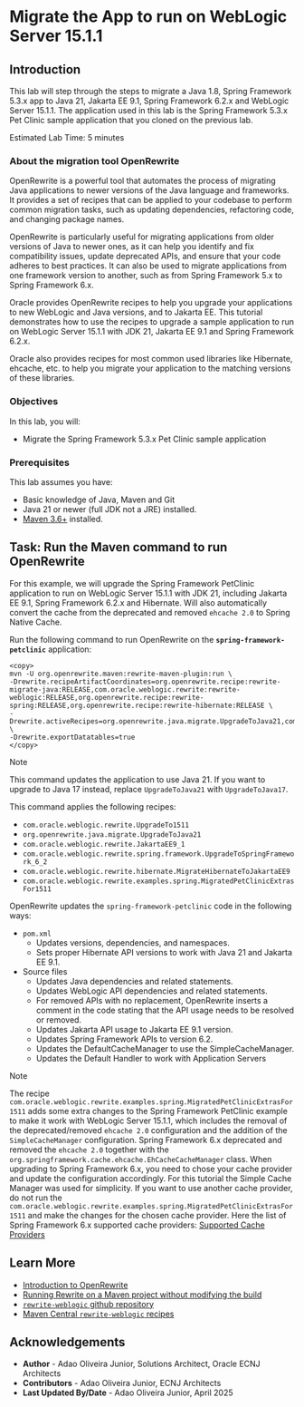# Migrate the App to run on WebLogic Server 15.1.1

## Introduction

This lab will step through the steps to migrate a Java 1.8, Spring Framework 5.3.x app to Java 21, Jakarta EE 9.1, Spring Framework 6.2.x and WebLogic Server 15.1.1. The application used in this lab is the Spring Framework 5.3.x Pet Clinic sample application that you cloned on the previous lab.

Estimated Lab Time: 5 minutes

### About the migration tool OpenRewrite

OpenRewrite is a powerful tool that automates the process of migrating Java applications to newer versions of the Java language and frameworks. It provides a set of recipes that can be applied to your codebase to perform common migration tasks, such as updating dependencies, refactoring code, and changing package names.

OpenRewrite is particularly useful for migrating applications from older versions of Java to newer ones, as it can help you identify and fix compatibility issues, update deprecated APIs, and ensure that your code adheres to best practices.
It can also be used to migrate applications from one framework version to another, such as from Spring Framework 5.x to Spring Framework 6.x.

Oracle provides OpenRewrite recipes to help you upgrade your applications to new WebLogic and Java versions, and to Jakarta EE. This tutorial demonstrates how to use the recipes to upgrade a sample application to run on WebLogic Server 15.1.1 with JDK 21, Jakarta EE 9.1 and Spring Framework 6.2.x.

Oracle also provides recipes for most common used libraries like Hibernate, ehcache, etc. to help you migrate your application to the matching versions of these libraries.

### Objectives

In this lab, you will:

* Migrate the Spring Framework 5.3.x Pet Clinic sample application

### Prerequisites

This lab assumes you have:

* Basic knowledge of Java, Maven and Git
* Java 21 or newer (full JDK not a JRE) installed.
* [Maven 3.6+](https://maven.apache.org/install.html) installed.

## Task: Run the Maven command to run OpenRewrite

For this example, we will upgrade the Spring Framework PetClinic application to run on WebLogic Server 15.1.1 with JDK 21, including Jakarta EE 9.1, Spring Framework 6.2.x and Hibernate. Will also automatically convert the cache from the deprecated and removed `ehcache 2.0` to Spring Native Cache.

Run the following command to run OpenRewrite on the **`spring-framework-petclinic`** application:

```shell
<copy>
mvn -U org.openrewrite.maven:rewrite-maven-plugin:run \
-Drewrite.recipeArtifactCoordinates=org.openrewrite.recipe:rewrite-migrate-java:RELEASE,com.oracle.weblogic.rewrite:rewrite-weblogic:RELEASE,org.openrewrite.recipe:rewrite-spring:RELEASE,org.openrewrite.recipe:rewrite-hibernate:RELEASE \
-Drewrite.activeRecipes=org.openrewrite.java.migrate.UpgradeToJava21,com.oracle.weblogic.rewrite.JakartaEE9_1,com.oracle.weblogic.rewrite.UpgradeTo1511,com.oracle.weblogic.rewrite.spring.framework.UpgradeToSpringFramework_6_2,com.oracle.weblogic.rewrite.hibernate.MigrateHibernateToJakartaEE9,com.oracle.weblogic.rewrite.examples.spring.MigratedPetClinicExtrasFor1511 \
-Drewrite.exportDatatables=true
</copy>
```

> [!NOTE]
> This command updates the application to use Java 21. If you want to upgrade to Java 17 instead, replace `UpgradeToJava21` with `UpgradeToJava17`.

This command applies the following recipes:

* `com.oracle.weblogic.rewrite.UpgradeTo1511`
* `org.openrewrite.java.migrate.UpgradeToJava21`
* `com.oracle.weblogic.rewrite.JakartaEE9_1`
* `com.oracle.weblogic.rewrite.spring.framework.UpgradeToSpringFramework_6_2`
* `com.oracle.weblogic.rewrite.hibernate.MigrateHibernateToJakartaEE9`
* `com.oracle.weblogic.rewrite.examples.spring.MigratedPetClinicExtrasFor1511`

OpenRewrite updates the `spring-framework-petclinic` code in the following ways:

* `pom.xml`
  * Updates versions, dependencies, and namespaces.
  * Sets proper Hibernate API versions to work with Java 21 and Jakarta EE 9.1.
* Source files
  * Updates Java dependencies and related statements.
  * Updates WebLogic API dependencies and related statements.
  * For removed APIs with no replacement, OpenRewrite inserts a comment in the code stating that the API usage needs to be resolved or removed.
  * Updates Jakarta API usage to Jakarta EE 9.1 version.
  * Updates Spring Framework APIs to version 6.2.
  * Updates the DefaultCacheManager to use the SimpleCacheManager.
  * Updates the Default Handler to work with Application Servers

> [!NOTE]
> The recipe `com.oracle.weblogic.rewrite.examples.spring.MigratedPetClinicExtrasFor1511` adds some extra changes to the Spring Framework PetClinic example to make it work with WebLogic Server 15.1.1, which includes the removal of the deprecated/removed `ehcache 2.0` configuration and the addition of the `SimpleCacheManager` configuration.
> Spring Framework 6.x deprecated and removed the `ehcache 2.0` together with the `org.springframework.cache.ehcache.EhCacheCacheManager` class. When upgrading to Spring Framework 6.x, you need to chose your cache provider and update the configuration accordingly. For this tutorial the Simple Cache Manager was used for simplicity. If you want to use another cache provider, do not run the `com.oracle.weblogic.rewrite.examples.spring.MigratedPetClinicExtrasFor1511` and make the changes for the chosen cache provider.
> Here the list of Spring Framework 6.x supported cache providers: [Supported Cache Providers](https://docs.spring.io/spring-boot/docs/3.0.8/reference/html/io.html#io.caching.provider)

## Learn More

* [Introduction to OpenRewrite](https://docs.openrewrite.org)
* [Running Rewrite on a Maven project without modifying the build](https://docs.openrewrite.org/running-recipes/running-rewrite-on-a-maven-project-without-modifying-the-build)
* [`rewrite-weblogic` github repository](https://github.com/oracle/rewrite-recipes/tree/main/rewrite-weblogic)
* [Maven Central `rewrite-weblogic` recipes](https://central.sonatype.com/artifact/com.oracle.weblogic.rewrite/rewrite-weblogic)

## Acknowledgements

* **Author** - Adao Oliveira Junior, Solutions Architect, Oracle ECNJ Architects
* **Contributors** - Adao Oliveira Junior, ECNJ Architects
* **Last Updated By/Date** - Adao Oliveira Junior, April 2025